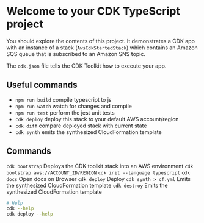 # Welcome to your CDK TypeScript project

You should explore the contents of this project. It demonstrates a CDK app with an instance of a stack (`AwsCdkStartedStack`)
which contains an Amazon SQS queue that is subscribed to an Amazon SNS topic.

The `cdk.json` file tells the CDK Toolkit how to execute your app.

## Useful commands

* `npm run build`   compile typescript to js
* `npm run watch`   watch for changes and compile
* `npm run test`    perform the jest unit tests
* `cdk deploy`      deploy this stack to your default AWS account/region
* `cdk diff`        compare deployed stack with current state
* `cdk synth`       emits the synthesized CloudFormation template


## Commands
`cdk bootstrap`         Deploys the CDK toolkit stack into an AWS environment
`cdk bootstrap aws://ACCOUNT_ID/REGION`
`cdk init --language typescript`
`cdk docs`              Open docs on Browser
`cdk deploy`            Deploy
`cdk synth > cf.yml`    Emits the synthesized CloudFormation template
`cdk destroy`    Emits the synthesized CloudFormation template

```bash
# Help
cdk --help
cdk deploy --help

```